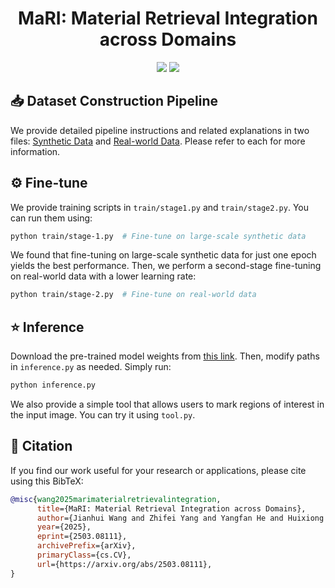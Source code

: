 <div align="center">
  
# MaRI: Material Retrieval Integration across Domains

<a href="https://jianhuiwemi.github.io/MaRI"><img src="https://img.shields.io/badge/Project_Page-Online-EA3A97"></a>
<a href="https://arxiv.org/abs/2503.08111"><img src="https://img.shields.io/badge/ArXiv-2503.01370-brightgreen"></a> 

</div>

## 📥 Dataset Construction Pipeline
We provide detailed pipeline instructions and related explanations in two files: [Synthetic Data](./dataset/synthetic/readme.md) and [Real-world Data](./dataset/real/readme.md). Please refer to each for more information.





## ⚙ Fine-tune
We provide training scripts in `train/stage1.py` and `train/stage2.py`. You can run them using:

```bash
python train/stage-1.py  # Fine-tune on large-scale synthetic data
```
We found that fine-tuning on large-scale synthetic data for just one epoch yields the best performance. Then, we perform a second-stage fine-tuning on real-world data with a lower learning rate:
```bash
python train/stage-2.py  # Fine-tune on real-world data
```


## ⭐ Inference

Download the pre-trained model weights from [this link](https://example.com/path/to/weights.pth). Then, modify paths in `inference.py` as needed. Simply run:
```bash
python inference.py
```
We also provide a simple tool that allows users to mark regions of interest in the input image. You can try it using `tool.py`.

## 📝 Citation
If you find our work useful for your research or applications, please cite using this BibTeX:
```bibtex
@misc{wang2025marimaterialretrievalintegration,
      title={MaRI: Material Retrieval Integration across Domains}, 
      author={Jianhui Wang and Zhifei Yang and Yangfan He and Huixiong Zhang and Yuxuan Chen and Jingwei Huang},
      year={2025},
      eprint={2503.08111},
      archivePrefix={arXiv},
      primaryClass={cs.CV},
      url={https://arxiv.org/abs/2503.08111}, 
}
```
